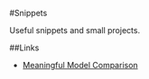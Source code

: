 #Snippets

Useful snippets and small projects.

##Links
- [Meaningful Model Comparison](https://github.com/alanrkessler/AK-Snippets/tree/master/Lift%20Charts)